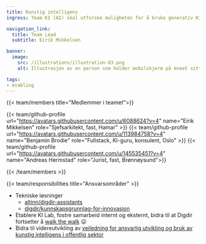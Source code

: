 ```yaml
---
title: Kunstig intelligens
ingress: Team KI (AI) skal utforske muligheten for å bruke generativ KI (AI) i produkter, tjenester og fellesløsninger.

navigation_link:
  title: Team Lead
  subtitle: Eirik Mikkelsen

banner:
  image:
    src: /illustrations/illustration-03.png
    alt: Illustrasjon av en person som holder mobilskjerm på kneet sitt

tags:
- enabling
---
```


{{< team/members title="Medlemmer i teamet">}}

{{< team/github-profile url="https://avatars.githubusercontent.com/u/6088624?v=4" name="Eirik Mikkelsen" role="Sjefsarkitekt, fast, Hamar" >}}
{{< team/github-profile url="https://avatars.githubusercontent.com/u/113984758?v=4" name="Benjamin Brodie" role="Fullstack, KI-guru, konsulent, Oslo" >}}
{{< team/github-profile url="https://avatars.githubusercontent.com/u/145535451?v=4" name="Andreas Hermstad" role="Jurist, fast, Brønnøysund">}}

{{< /team/members >}}

{{< team/responsibilities title="Ansvarsområder" >}}

- Tekniske løsninger
  - [altinn/digdir-assistants](https://github.com/Altinn/digdir-assistants)
  - [digdir/kunnskapsgrunnlag-for-innovasjon](https://github.com/digdir/kunnskapsgrunnlag-for-innovasjon)
- Etablere KI Lab, fostre samarbeid internt og eksternt, bidra til at Digdir fortsetter å [walk the walk](https://www.kode24.no/artikkel/81951932) 😛
- Bidra til videreutvikling av [veiledning for ansvarlig utvikling og bruk av kunstig intelligens i offentlig sektor](https://www.digdir.no/kunstig-intelligens/kunstig-intelligens/4132)
